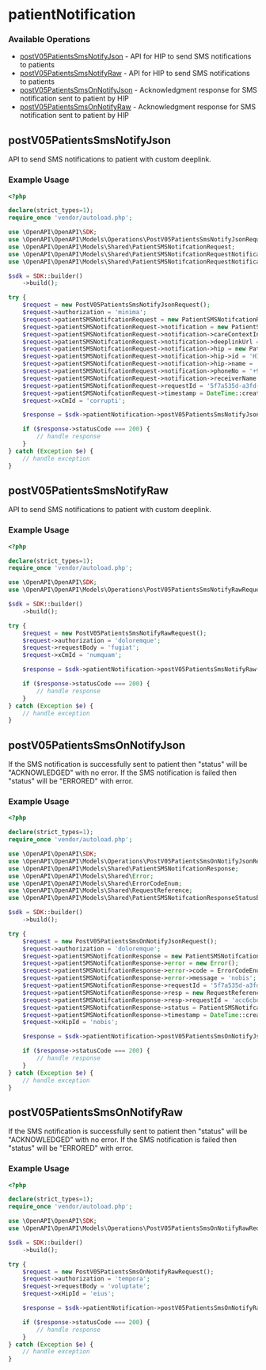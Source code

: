 # patientNotification

### Available Operations

* [postV05PatientsSmsNotifyJson](#postv05patientssmsnotifyjson) - API for HIP to send SMS notifications to patients
* [postV05PatientsSmsNotifyRaw](#postv05patientssmsnotifyraw) - API for HIP to send SMS notifications to patients
* [postV05PatientsSmsOnNotifyJson](#postv05patientssmsonnotifyjson) - Acknowledgment response for SMS notification sent to patient by HIP
* [postV05PatientsSmsOnNotifyRaw](#postv05patientssmsonnotifyraw) - Acknowledgment response for SMS notification sent to patient by HIP

## postV05PatientsSmsNotifyJson

API to send SMS notifications to patient with custom deeplink.


### Example Usage

```php
<?php

declare(strict_types=1);
require_once 'vendor/autoload.php';

use \OpenAPI\OpenAPI\SDK;
use \OpenAPI\OpenAPI\Models\Operations\PostV05PatientsSmsNotifyJsonRequest;
use \OpenAPI\OpenAPI\Models\Shared\PatientSMSNotifcationRequest;
use \OpenAPI\OpenAPI\Models\Shared\PatientSMSNotifcationRequestNotification;
use \OpenAPI\OpenAPI\Models\Shared\PatientSMSNotifcationRequestNotificationHip;

$sdk = SDK::builder()
    ->build();

try {
    $request = new PostV05PatientsSmsNotifyJsonRequest();
    $request->authorization = 'minima';
    $request->patientSMSNotifcationRequest = new PatientSMSNotifcationRequest();
    $request->patientSMSNotifcationRequest->notification = new PatientSMSNotifcationRequestNotification();
    $request->patientSMSNotifcationRequest->notification->careContextInfo = 'X-Ray on 22nd Dec';
    $request->patientSMSNotifcationRequest->notification->deeplinkUrl = 'https://link.to.health.records/ (Optional)';
    $request->patientSMSNotifcationRequest->notification->hip = new PatientSMSNotifcationRequestNotificationHip();
    $request->patientSMSNotifcationRequest->notification->hip->id = 'HIP_001';
    $request->patientSMSNotifcationRequest->notification->hip->name = 'Max Healthcare (Optional)';
    $request->patientSMSNotifcationRequest->notification->phoneNo = '+91-9999999999';
    $request->patientSMSNotifcationRequest->notification->receiverName = 'Ramesh Singh (Optional)';
    $request->patientSMSNotifcationRequest->requestId = '5f7a535d-a3fd-416b-b069-c97d021fbacd';
    $request->patientSMSNotifcationRequest->timestamp = DateTime::createFromFormat('Y-m-d\TH:i:sP', '2022-12-24T19:30:03.350Z');
    $request->xCmId = 'corrupti';

    $response = $sdk->patientNotification->postV05PatientsSmsNotifyJson($request);

    if ($response->statusCode === 200) {
        // handle response
    }
} catch (Exception $e) {
    // handle exception
}
```

## postV05PatientsSmsNotifyRaw

API to send SMS notifications to patient with custom deeplink.


### Example Usage

```php
<?php

declare(strict_types=1);
require_once 'vendor/autoload.php';

use \OpenAPI\OpenAPI\SDK;
use \OpenAPI\OpenAPI\Models\Operations\PostV05PatientsSmsNotifyRawRequest;

$sdk = SDK::builder()
    ->build();

try {
    $request = new PostV05PatientsSmsNotifyRawRequest();
    $request->authorization = 'doloremque';
    $request->requestBody = 'fugiat';
    $request->xCmId = 'numquam';

    $response = $sdk->patientNotification->postV05PatientsSmsNotifyRaw($request);

    if ($response->statusCode === 200) {
        // handle response
    }
} catch (Exception $e) {
    // handle exception
}
```

## postV05PatientsSmsOnNotifyJson

If the SMS notification is successfully sent to patient then "status" will be "ACKNOWLEDGED" with no error.
If the SMS notification is failed then "status" will be "ERRORED" with error.


### Example Usage

```php
<?php

declare(strict_types=1);
require_once 'vendor/autoload.php';

use \OpenAPI\OpenAPI\SDK;
use \OpenAPI\OpenAPI\Models\Operations\PostV05PatientsSmsOnNotifyJsonRequest;
use \OpenAPI\OpenAPI\Models\Shared\PatientSMSNotifcationResponse;
use \OpenAPI\OpenAPI\Models\Shared\Error;
use \OpenAPI\OpenAPI\Models\Shared\ErrorCodeEnum;
use \OpenAPI\OpenAPI\Models\Shared\RequestReference;
use \OpenAPI\OpenAPI\Models\Shared\PatientSMSNotifcationResponseStatusEnum;

$sdk = SDK::builder()
    ->build();

try {
    $request = new PostV05PatientsSmsOnNotifyJsonRequest();
    $request->authorization = 'doloremque';
    $request->patientSMSNotifcationResponse = new PatientSMSNotifcationResponse();
    $request->patientSMSNotifcationResponse->error = new Error();
    $request->patientSMSNotifcationResponse->error->code = ErrorCodeEnum::TEN_THOUSAND_AND_ONE;
    $request->patientSMSNotifcationResponse->error->message = 'nobis';
    $request->patientSMSNotifcationResponse->requestId = '5f7a535d-a3fd-416b-b069-c97d021fbacd';
    $request->patientSMSNotifcationResponse->resp = new RequestReference();
    $request->patientSMSNotifcationResponse->resp->requestId = 'acc6cbd6-b5f3-4ec9-8930-4f926bad2553';
    $request->patientSMSNotifcationResponse->status = PatientSMSNotifcationResponseStatusEnum::ERRORED;
    $request->patientSMSNotifcationResponse->timestamp = DateTime::createFromFormat('Y-m-d\TH:i:sP', '2022-05-18T18:19:33.332Z');
    $request->xHipId = 'nobis';

    $response = $sdk->patientNotification->postV05PatientsSmsOnNotifyJson($request);

    if ($response->statusCode === 200) {
        // handle response
    }
} catch (Exception $e) {
    // handle exception
}
```

## postV05PatientsSmsOnNotifyRaw

If the SMS notification is successfully sent to patient then "status" will be "ACKNOWLEDGED" with no error.
If the SMS notification is failed then "status" will be "ERRORED" with error.


### Example Usage

```php
<?php

declare(strict_types=1);
require_once 'vendor/autoload.php';

use \OpenAPI\OpenAPI\SDK;
use \OpenAPI\OpenAPI\Models\Operations\PostV05PatientsSmsOnNotifyRawRequest;

$sdk = SDK::builder()
    ->build();

try {
    $request = new PostV05PatientsSmsOnNotifyRawRequest();
    $request->authorization = 'tempora';
    $request->requestBody = 'voluptate';
    $request->xHipId = 'eius';

    $response = $sdk->patientNotification->postV05PatientsSmsOnNotifyRaw($request);

    if ($response->statusCode === 200) {
        // handle response
    }
} catch (Exception $e) {
    // handle exception
}
```
